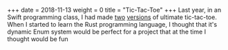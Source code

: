 +++
date = 2018-11-13
weight = 0
title = "Tic-Tac-Toe"
+++
Last year, in an Swift programming class, I had made [two](https://github.com/GraffixGames/Ultimate-Tic-Tac-Toe) [versions](https://github.com/GraffixGames/Ultimate-Tic-Tac-Toe-2) of ultimate tic-tac-toe. When I started to learn the Rust programming language, I thought that it's dynamic Enum system would be perfect for a project that at the time I thought would be fun